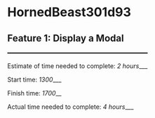 
# HornedBeast301d93

## Feature 1: Display a Modal  ________________________________

Estimate of time needed to complete: _2 hours____

Start time: _1300____

Finish time: _1700___

Actual time needed to complete: _4 hours____

<!-- ## Feature 2: Allow Usres to Favorite Individual Beast ________________________________

Estimate of time needed to complete: _30min____

Start time: _1315____

Finish time: _1345____

Actual time needed to complete: _30min____

## Feature 3: Bootstrap________________________________

Estimate of time needed to complete: __20min___

Start time: __1405___

Finish time: _1425____

Actual time needed to complete: _20min____ -->
